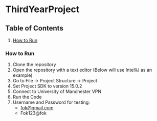 # ThirdYearProject
## Table of Contents
1. [How to Run](#howToRun)

<a name='howToRun'></a>
### How to Run
1. Clone the repository
2. Open the repository with a text editor (Below will use IntelliJ as an example)
3. Go to File -> Project Structure -> Project
4. Set Project SDK to version 15.0.2
5. Connect to University of Manchester VPN
6. Run the Code
7. Username and Password for testing:
	- fok@gmail.com
	- Fok123@fok